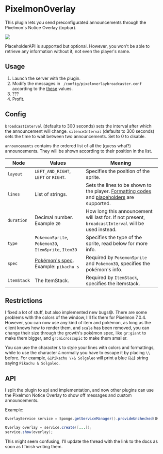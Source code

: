 # PixelmonOverlay
This plugin lets you send preconfigurated announcements through the Pixelmon's Notice Overlay (topbar).

![](https://github.com/happyzleaf/PixelmonOverlayBroadcaster/blob/master/screenshot.png?raw=true)

PlaceholderAPI is supported but optional. However, you won't be able to retrieve any information without it, not even the player's name.

Usage
-
1. Launch the server with the plugin.
2. Modify the messages in ` /config/pixeloverlaybroadcaster.conf` according to the [these](#config) values.
3. ???
4. Profit.

Config
-
`broadcastInterval` (defaults to 300 seconds) sets the interval after which the announcement will change.
`silenceInterval` (defaults to 300 seconds) sets the time to wait between two announcements. Set to 0 to disable.

`announcements` contains the ordered list of all the (guess what?) announcements. They will be shown according to their position in the list.

Node|Values|Meaning
---|---|---
`layout`|`LEFT_AND_RIGHT`, `LEFT` or `RIGHT`.|Specifies the position of the sprite.
`lines`|List of strings. |Sets the lines to be shown to the player. [Formatting codes](https://minecraft.gamepedia.com/g00/Formatting_codes?i10c.encReferrer=aHR0cHM6Ly93d3cuZ29vZ2xlLml0Lw%3D%3D&i10c.ua=1&i10c.dv=14) and [placeholders](https://github.com/rojo8399/PlaceholderAPI/wiki/Placeholders) are supported.
`duration`|Decimal number. Example `20`|How long this announcement will last for. If not present, `broadcastInterval` will be used instead.
`type`|`PokemonSprite`, `Pokemon3D`, `ItemSprite`, `Item3D`|Specifies the type of the sprite, read below for more info.
`spec`|[Pokémon's spec](https://pixelmonmod.com/wiki/index.php?title=Pokemon_spec). Example: `pikachu s`|Required by `PokemonSprite` and `Pokemon3D`, specifies the pokémon's info.
`itemStack`|The ItemStack.|Required by `ItemStack`, specifies the itemstack.

Restrictions
-
I fixed a lot of stuff, but also implemented new bugs😅. There are some problems with the colors of the window, I'll fix them for Pixelmon 7.0.4.
However, you can now use any kind of item and pokémon, as long as the client knows how to render them, and `scale` has been removed, you can change their size through the growth's pokémon spec, like `gr:giant` to make them bigger, and `gr:microscopic` to make them smaller.

You can use the character `&` to style your lines with colors and formattings, while to use the character `&` normally you have to escape it by placing `\\` before. For example, `&1Pikachu \\& Solgaleo` will print a blue (`&1`) string saying `Pikachu & Solgaleo`.

API
-
I split the plugin to api and implementation, and now other plugins can use the Pixelmon Notice Overlay to show off messages and custom announcements.

Example:
```java
OverlayService service = Sponge.getServiceManager().provideUnchecked(OverlayService.class);

Overlay overlay = service.create([...]);
service.show(overlay);
```
This might seem confusing, I'll update the thread with the link to the docs as soon as I finish writing them.
